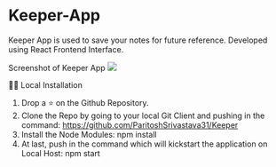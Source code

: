 # Keeper-App

Keeper App is used to save your notes for future reference. Developed using React Frontend Interface.

Screenshot of Keeper App
![](images/keeperappimage.png)

🏃‍♂️ Local Installation
1. Drop a ⭐ on the Github Repository.
2. Clone the Repo by going to your local Git Client and pushing in the command:
https://github.com/ParitoshSrivastava31/Keeper
3. Install the Node Modules:
npm install
4. At last, push in the command which will kickstart the application on Local Host:
npm start
